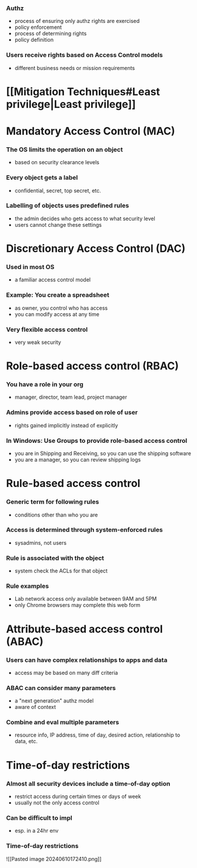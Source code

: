 ### Authz
- process of ensuring only authz rights are exercised
- policy enforcement
- process of determining rights
- policy definition
### Users receive rights based on Access Control models
- different business needs or mission requirements
# [[Mitigation Techniques#Least privilege|Least privilege]]
# Mandatory Access Control (MAC)
### The OS limits the operation on an object
- based on security clearance levels
### Every object gets a label
- confidential, secret, top secret, etc.
### Labelling of objects uses predefined rules
- the admin decides who gets access to what security level
- users cannot change these settings
# Discretionary Access Control (DAC)
### Used in most OS
- a familiar access control model
### Example: You create a spreadsheet
- as owner, you control who has access
- you can modify access at any time
### Very flexible access control
- very weak security
# Role-based access control (RBAC)
### You have a role in your org
- manager, director, team lead, project manager
### Admins provide access based on role of user
- rights gained implicitly instead of explicitly
### In Windows: Use Groups to provide role-based access control
- you are in Shipping and Receiving, so you can use the shipping software
- you are a manager, so you can review shipping logs
# Rule-based access control
### Generic term for following rules
- conditions other than who you are
### Access is determined through system-enforced rules
- sysadmins, not users
### Rule is associated with the object
- system check the ACLs for that object
### Rule examples
- Lab network access only available between 9AM and 5PM
- only Chrome browsers may complete this web form
# Attribute-based access control (ABAC)
### Users can have complex relationships to apps and data
- access may be based on many diff criteria
### ABAC can consider many parameters
- a "next generation" authz model
- aware of context
### Combine and eval multiple parameters
- resource info, IP address, time of day, desired action, relationship to data, etc.
# Time-of-day restrictions
### Almost all security devices include a time-of-day option
- restrict access during certain times or days of week
- usually not the only access control
### Can be difficult to impl
- esp. in a 24hr env
### Time-of-day restrictions
![[Pasted image 20240610172410.png]]
